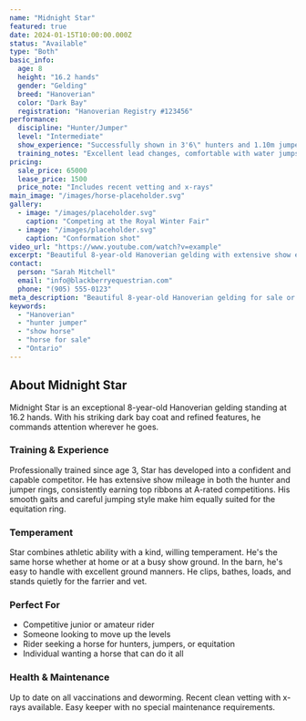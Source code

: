```yaml
---
name: "Midnight Star"
featured: true
date: 2024-01-15T10:00:00.000Z
status: "Available"
type: "Both"
basic_info:
  age: 8
  height: "16.2 hands"
  gender: "Gelding"
  breed: "Hanoverian"
  color: "Dark Bay"
  registration: "Hanoverian Registry #123456"
performance:
  discipline: "Hunter/Jumper"
  level: "Intermediate"
  show_experience: "Successfully shown in 3'6\" hunters and 1.10m jumpers. Multiple championships at A-rated shows."
  training_notes: "Excellent lead changes, comfortable with water jumps, trail rides quietly"
pricing:
  sale_price: 65000
  lease_price: 1500
  price_note: "Includes recent vetting and x-rays"
main_image: "/images/horse-placeholder.svg"
gallery:
  - image: "/images/placeholder.svg"
    caption: "Competing at the Royal Winter Fair"
  - image: "/images/placeholder.svg"
    caption: "Conformation shot"
video_url: "https://www.youtube.com/watch?v=example"
excerpt: "Beautiful 8-year-old Hanoverian gelding with extensive show experience. Perfect for an ambitious amateur or junior rider looking to compete in hunters or jumpers."
contact:
  person: "Sarah Mitchell"
  email: "info@blackberryequestrian.com"
  phone: "(905) 555-0123"
meta_description: "Beautiful 8-year-old Hanoverian gelding for sale or lease. Successful show record in hunters and jumpers. Located in Newtonville, Ontario."
keywords:
  - "Hanoverian"
  - "hunter jumper"
  - "show horse"
  - "horse for sale"
  - "Ontario"
---
```


## About Midnight Star

Midnight Star is an exceptional 8-year-old Hanoverian gelding standing at 16.2 hands. With his striking dark bay coat and refined features, he commands attention wherever he goes.

### Training & Experience

Professionally trained since age 3, Star has developed into a confident and capable competitor. He has extensive show mileage in both the hunter and jumper rings, consistently earning top ribbons at A-rated competitions. His smooth gaits and careful jumping style make him equally suited for the equitation ring.

### Temperament

Star combines athletic ability with a kind, willing temperament. He's the same horse whether at home or at a busy show ground. In the barn, he's easy to handle with excellent ground manners. He clips, bathes, loads, and stands quietly for the farrier and vet.

### Perfect For

- Competitive junior or amateur rider
- Someone looking to move up the levels
- Rider seeking a horse for hunters, jumpers, or equitation
- Individual wanting a horse that can do it all

### Health & Maintenance

Up to date on all vaccinations and deworming. Recent clean vetting with x-rays available. Easy keeper with no special maintenance requirements.